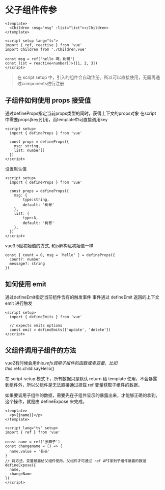 
# 父子组件传参

```
<template>
  <Children :msg="msg" :list="list"></Children>
</template>

<script setup lang="ts">
import { ref, reactive } from 'vue'
import Children from './Children.vue'

const msg = ref('hello 啊，树哥')
const list = reactive<number[]>([1, 2, 3])
</script>
```

> 在 script setup 中，引入的组件会自动注册，所以可以直接使用，无需再通过components进行注册


## 子组件如何使用 props 接受值

通过defineProps指定当前props类型的同时，获得上下文的props对象
在script中需要props[key]引用，而template中可直接调用key

```
<script setup>
  import { defineProps } from 'vue'

  const props = defineProps({
    msg: string,
    list: number[]
  })
</script>
```

设置默认值
```
<script setup>
  import { defineProps } from 'vue'

  const props = defineProps({
    msg: {
		type:string,
		default: '树哥'
	},
    list: {
		type:A,
		default: '树哥'
	},
  })
</script>
```

vue3.5赋初始值的方式, 和js解构赋初始值一样
```
const { count = 0, msg = 'hello' } = defineProps({
  count?: number
  message?: string
})
```


## 如何使用 emit
通过defineEmit指定当前组件含有的触发事件
事件通过 defineEmit 返回的上下文 emit 进行触发

```
<script setup>
  import { defineEmits } from 'vue'

  // expects emits options
  const emit = defineEmits(['update', 'delete'])
</script>
```




## 父组件调用子组件的方法

vue2有时候会用this.$refs调用子组件的函数或者变量， 比如 this.$refs.child.sayHello()

在 script-setup 模式下，所有数据只是默认 return 给 template 使用，不会暴露到组件外，所以父组件是无法直接通过挂载 ref 变量获取子组件的数据。

如果要调用子组件的数据，需要先在子组件显示的暴露出来，才能够正确的拿到，这个操作，就是由 defineExpose 来完成。

```
<template>
  <p>{{name}}</p>
</template>

<script lang="ts" setup>
import { ref } from 'vue'

const name = ref('张麻子')
const changeName = () => {
  name.value = '县长'
}
// 将方法、变量暴露给父组件使用，父组件才可通过 ref API拿到子组件暴露的数据
defineExpose({
  name,
  changeName
})
</script>
```